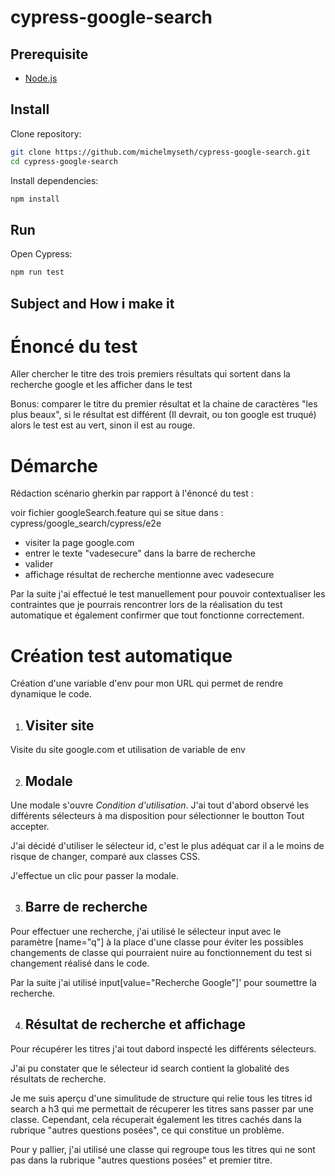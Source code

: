 # cypress-google-search

## Prerequisite

-   [Node.js](https://nodejs.org/)

## Install

Clone repository:

```sh
git clone https://github.com/michelmyseth/cypress-google-search.git
cd cypress-google-search
```

Install dependencies:

```sh
npm install
```

## Run

Open Cypress:

```sh
npm run test
```

## Subject and How i make it

# Énoncé du test

Aller chercher le titre des trois premiers résultats qui sortent dans la recherche google et les afficher dans le test

Bonus: comparer le titre du premier résultat et la chaine de caractères "les plus beaux", si le résultat est différent (Il devrait, ou ton google est truqué) alors le test est au vert, sinon il est au rouge.

# Démarche

Rédaction scénario gherkin par rapport à l'énoncé du test :

voir fichier googleSearch.feature qui se situe dans : cypress/google_search/cypress/e2e


-   visiter la page google.com
-   entrer le texte "vadesecure" dans la barre de recherche
-   valider
-   affichage résultat de recherche mentionne avec vadesecure

Par la suite j'ai effectué le test manuellement pour pouvoir contextualiser les contraintes que je pourrais rencontrer lors de la réalisation du test automatique et également confirmer que tout fonctionne correctement.

# Création test automatique

Création d'une variable d'env pour mon URL qui permet de rendre dynamique le code.

1. ## Visiter site

Visite du site google.com et utilisation de variable de env

2. ## Modale

Une modale s'ouvre _Condition d'utilisation_. J'ai tout d'abord observé les différents sélecteurs à ma disposition pour sélectionner le boutton Tout accepter.

J'ai décidé d'utiliser le sélecteur id, c'est le plus adéquat car il a le moins de risque de changer, comparé aux classes CSS.

J'effectue un clic pour passer la modale.

3. ## Barre de recherche

Pour effectuer une recherche, j'ai utilisé le sélecteur input avec le paramètre [name="q"] à la place d'une classe pour éviter les possibles changements de classe qui pourraient nuire au fonctionnement du test si changement réalisé dans le code.

Par la suite j'ai utilisé input[value="Recherche Google"]' pour soumettre la recherche.

4. ## Résultat de recherche et affichage

Pour récupérer les titres j'ai tout dabord inspecté les différents sélecteurs.

J'ai pu constater que le sélecteur id search contient la globalité des résultats de recherche.

Je me suis aperçu d'une simulitude de structure qui relie tous les titres id search a h3 qui me permettait de récuperer les titres sans passer par une classe.
Cependant, cela récuperait également les titres cachés dans la rubrique "autres questions posées", ce qui constitue un problème.

Pour y pallier, j'ai utilisé une classe qui regroupe tous les titres qui ne sont pas dans la rubrique "autres questions posées" et premier titre.
